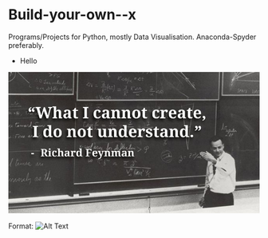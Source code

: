 # Build-your-own--x
Programs/Projects for Python, mostly Data Visualisation.
Anaconda-Spyder preferably.

* Hello

![](Richard%20Feynman.png)
 
Format: ![Alt Text](url)
